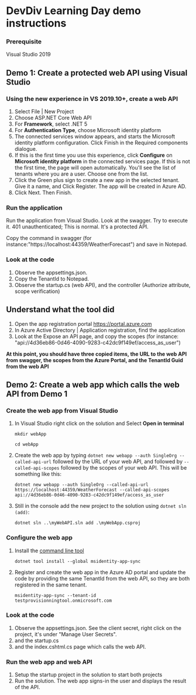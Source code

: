 # DevDiv Learning Day demo instructions

### Prerequisite
Visual Studio 2019

## Demo 1: Create a protected web API using Visual Studio
### Using the new experience in VS 2019.10+, create a web API

1. Select File | New Project
2. Choose ASP.NET Core Web API
3. For **Framework**, select .NET 5
4. For **Authentication Type**, choose Microsoft identity platform
5. The connected services window appears, and starts the Microsoft identity platform configuration. Click Finish in the Required components dialogue.
6. If this is the first time you use this experience, click **Configure** on **Microsoft identity platform** in the connected services page. If this is not the first time, the page will open automatically. You'll see the list of tenants where you are a user. Choose one from the list.
7. Click the Green plus sign to create a new app in the selected tenant. Give it a name, and Click Register. The app will be created in Azure AD.
8. Click Next. Then Finish.

### Run the application

Run the application from Visual Studio.
Look at the swagger.
Try to execute it. 401 unauthenticated; This is normal. It's a protected API.

Copy the command in swagger (for instance:"https://localhost:44359/WeatherForecast") and save in Notepad.

### Look at the code

1. Observe the appsettings.json.
2. Copy the TenantId to Notepad.
2. Observe the startup.cs (web API), and the controller (Authorize attribute, scope verification)

## Understand what the tool did

1. Open the app registration portal https://portal.azure.com
2. In Azure Active Directory | Application registration, find the application
3. Look at the Expose an API page, and copy the scopes (for instance: "api://4d36eb86-0d46-4090-9283-c42dc9f149ef/access_as_user")

**At this point, you should have three copied items, the URL to the web API from swagger, the scopes from the Azure Portal, and the TenantId Guid from the web API**

## Demo 2: Create a web app which calls the web API from Demo 1

### Create the web app from Visual Studio

1. In Visual Studio right click on the solution and Select **Open in terminal**

   `mkdir webApp`

   `cd webApp`

2. Create the web app by typing `dotnet new webapp --auth SingleOrg --called-api-url` followed by the URL of your web API, and followed by `--called-api-scopes` followed by the scopes of your web API. This will be something like this:
 
   ```Shell
   dotnet new webapp --auth SingleOrg --called-api-url https://localhost:44359/WeatherForecast --called-api-scopes api://4d36eb86-0d46-4090-9283-c42dc9f149ef/access_as_user
   ```
3. Still in the console add the new project to the solution using `dotnet sln (add)`:
   
   ```Shell
   dotnet sln ..\myWebAPI.sln add .\myWebApp.csproj
   ```

### Configure the web app

1. Install the [command line tool](https://github.com/AzureAD/microsoft-identity-web/tree/master/tools/app-provisioning-tool)

    `dotnet tool install --global msidentity-app-sync`

2. Register and create the web app in the Azure AD portal and update the code by providing the same TenantId from the web API, so they are both registered in the same tenant.

    `msidentity-app-sync --tenant-id testprovisionningtool.onmicrosoft.com`

### Look at the code

1. Observe the appsettings.json. See the client secret, right click on the project, it's under "Manage User Secrets".
2. and the startup.cs
3. and the index.cshtml.cs page which calls the web API.

### Run the web app and web API

1. Setup the startup project in the solution to start both projects
1. Run the solution. The web app signs-in the user and displays the result of the API.